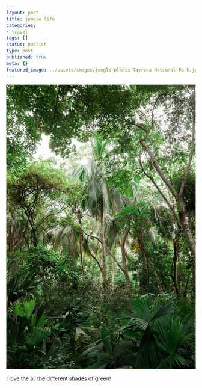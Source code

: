 ```yaml
---
layout: post
title: jungle life
categories:
- travel
tags: []
status: publish
type: post
published: true
meta: {}
featured_image: ../assets/images/jungle-plants-Tayrona-National-Park.jpeg
---
```

![Alt text](/assets/images/jungle-plants-Tayrona-National-Park.jpeg)

I love the all the different shades of green!
